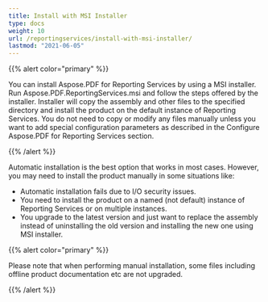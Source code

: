 ```yaml
---
title: Install with MSI Installer
type: docs
weight: 10
url: /reportingservices/install-with-msi-installer/
lastmod: "2021-06-05"
---
```


{{% alert color="primary" %}}

You can install Aspose.PDF for Reporting Services by using a MSI installer. Run Aspose.PDF.ReportingServices.msi and follow the steps offered by the installer. Installer will copy the assembly and other files to the specified directory and install the product on the default instance of Reporting Services. You do not need to copy or modify any files manually unless you want to add special configuration parameters as described in the Configure Aspose.PDF for Reporting Services section.

{{% /alert %}}

Automatic installation is the best option that works in most cases. However, you may need to install the product manually in some situations like:

- Automatic installation fails due to I/O security issues.
- You need to install the product on a named (not default) instance of Reporting Services or on multiple instances.
- You upgrade to the latest version and just want to replace the assembly instead of uninstalling the old version and installing the new one using MSI installer.

{{% alert color="primary" %}}

Please note that when performing manual installation, some files including offline product documentation etc are not upgraded.

{{% /alert %}}
